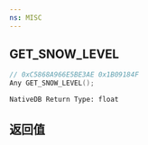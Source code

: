 ```yaml
---
ns: MISC
---
```

## GET_SNOW_LEVEL

```c
// 0xC5868A966E5BE3AE 0x1B09184F
Any GET_SNOW_LEVEL();
```

```
NativeDB Return Type: float
```

## 返回值
